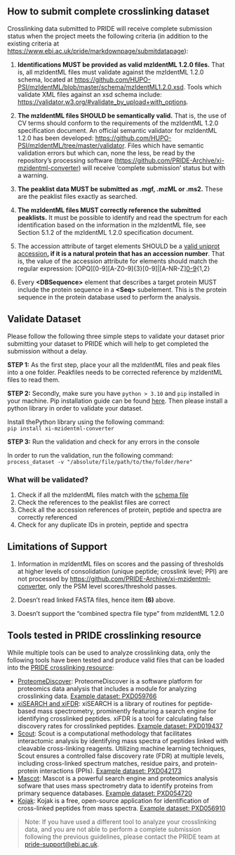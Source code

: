 ## How to submit complete crosslinking dataset

Crosslinking data submitted to PRIDE will receive complete submission status when the project meets the following criteria (in addition to the existing criteria at https://www.ebi.ac.uk/pride/markdownpage/submitdatapage):

1. **Identifications MUST be provided as valid mzIdentML 1.2.0 files.** That is, all mzIdentML files must validate against the mzIdentML 1.2.0 schema, located at https://github.com/HUPO-PSI/mzIdentML/blob/master/schema/mzIdentML1.2.0.xsd. Tools which validate XML files against an xsd schema include: https://validator.w3.org/#validate_by_upload+with_options.

2. **The mzIdentML files SHOULD be semantically valid.** That is, the use of CV terms should conform to the requirements of the mzIdentML 1.2.0 specification document. An official semantic validator for mzIdentML 1.2.0 has been developed: https://github.com/HUPO-PSI/mzIdentML/tree/master/validator. Files which have semantic validation errors but which can, none the less, be read by the repository’s processing software (https://github.com/PRIDE-Archive/xi-mzidentml-converter) will receive ‘complete submission’ status but with a warning.  

3. **The peaklist data MUST be submitted as .mgf, .mzML or .ms2.** These are the peaklist files exactly as searched.

4. **The mzIdentML files MUST correctly reference the submitted peaklists.** It must be possible to identify and read the spectrum for each identification based on the information in the mzIdentML file, see Section 5.1.2 of the mzIdentML 1.2.0 specification document.

5. The accession attribute of target <DBSequence> elements  SHOULD be a [valid uniprot accession](https://www.uniprot.org/help/accession_numbers)**, if it is a natural protein that has an accession number**. That is, the value of the accession attribute for <DBSequence> elements should match the regular expression: [OPQ][0-9][A-Z0-9]{3}[0-9]|[A-NR-Z][0-9]([A-Z][A-Z0-9]{2}[0-9]){1,2}

6. Every **&lt;**DBSequence**&gt;** element that describes a target protein MUST include the protein sequence in a **&lt;**Seq**&gt;** subelement. This is the protein sequence in the protein database used to perform the analysis.

## Validate Dataset

Please follow the following three simple steps to validate your dataset prior submitting your dataset to PRIDE which will help to get completed the submission without a delay.

**STEP 1:** As the first step, place your all the mzIdentML files and peak files into a one folder. Peakfiles needs to be corrected reference by mzIdentML files to read them.<br/>

**STEP 2:** Secondly, make sure you have `python > 3.10` and `pip` installed in your machine. Pip installation guide can be found <a href="https://pip.pypa.io/en/stable/installation/">here<a/>.
Then please install a python library in order to validate your dataset.

Install thePython library using the following command:<br/>
`pip install xi-mzidentml-converter`

**STEP 3:** Run the validation and check for any errors in the console

In order to run the validation, run the following command:<br/>
`process_dataset -v "/absolute/file/path/to/the/folder/here"`

### What will be validated?

1. Check if all the mzIdentML files match with the <a href="https://github.com/HUPO-PSI/mzIdentML/blob/master/schema/mzIdentML1.2.0.xsd">schema file<a/>
2. Check the references to the peaklist files are correct
3. Check all the accession references of protein, peptide and spectra are correctly referenced
4. Check for any duplicate IDs in protein, peptide and spectra


## Limitations of Support

1. Information in mzIdentML files on scores and the passing of thresholds at higher levels of consolidation (unique peptide; crosslink level; PPI) are not processed by https://github.com/PRIDE-Archive/xi-mzidentml-converter, only the PSM level scores/threshold passes.

2. Doesn’t read linked FASTA files, hence item **(6)** above. 

3. Doesn’t support the “combined spectra file type” from mzIdentML 1.2.0

## Tools tested in PRIDE crosslinking resource

While multiple tools can be used to analyze crosslinking data, only the following tools have been tested and produce valid files that can be loaded into the [PRIDE crosslinking resource](https://www.ebi.ac.uk/pride/archive/crosslinking):

- [ProteomeDiscover](https://www.thermofisher.com/): ProteomeDiscover is a software platform for proteomics data analysis that includes a module for analyzing crosslinking data. [Example dataset: PXD059766](https://www.ebi.ac.uk/pride/archive/projects/PXD059766)
- [xiSEARCH and xiFDR](https://www.rappsilberlab.org/software/xisearch/): xiSEARCH is a library of routines for peptide-based mass spectrometry, prominently featuring a search engine for identifying crosslinked peptides. xiFDR is a tool for calculating false discovery rates for crosslinked peptides. [Example dataset: PXD019437](https://www.ebi.ac.uk/pride/archive/projects/PXD019437)
- [Scout](https://github.com/diogobor/Scout): Scout is a computational methodology that facilitates interactomic analysis by identifying mass spectra of peptides linked with cleavable cross-linking reagents. Utilizing machine learning techniques, Scout ensures a controlled false discovery rate (FDR) at multiple levels, including cross-linked spectrum matches, residue pairs, and protein-protein interactions (PPIs). [Example dataset: PXD042173](https://www.ebi.ac.uk/pride/archive/projects/PXD042173)
- [Mascot](https://www.matrixscience.com/): Mascot is a powerful search engine and proteomics analysis sofware that uses mass spectrometry data to identify proteins from primary sequence databases. [Example dataset: PXD054720](https://www.ebi.ac.uk/pride/archive/projects/PXD054720)
- [Kojak](https://kojak-ms.systemsbiology.net/): Kojak is a free, open-source application for identification of cross-linked peptides from mass spectra. [Example dataset: PXD056910](https://www.ebi.ac.uk/pride/archive/crosslinking/PXD056910)

> Note: If you have used a different tool to analyze your crosslinking data, and you are not able to perform a complete submission following the previous guidelines, please contact the PRIDE team at pride-support@ebi.ac.uk.



